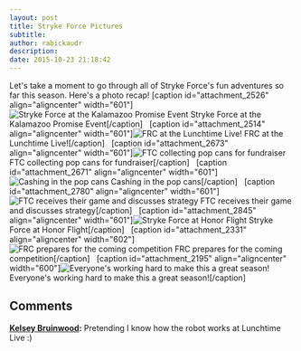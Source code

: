 ```yaml
---
layout: post
title: Stryke Force Pictures
subtitle:
author: rabickaudr
description:
date: 2015-10-23 21:18:42
---
```


Let's take a moment to go through all of Stryke Force's fun adventures so far this season. Here's a photo recap! [caption id="attachment_2526" align="aligncenter" width="601"]![Stryke Force at the Kalamazoo Promise Event](/wp-content/uploads/2015/08/01.jpg) Stryke Force at the Kalamazoo Promise Event[/caption]   [caption id="attachment_2514" align="aligncenter" width="601"]![FRC at the Lunchtime Live!](http://strykeforce.org/wp-content/uploads/2015/08/IMG_20150813_113937.jpg) FRC at the Lunchtime Live![/caption]   [caption id="attachment_2673" align="aligncenter" width="601"]![FTC collecting pop cans for fundraiser](http://strykeforce.org/wp-content/uploads/2015/08/IMG_20150824_194037427_HDR.jpg) FTC collecting pop cans for fundraiser[/caption]   [caption id="attachment_2671" align="aligncenter" width="601"]![Cashing in the pop cans](http://strykeforce.org/wp-content/uploads/2015/08/IMG_20150824_200040615_HDR.jpg) Cashing in the pop cans[/caption]   [caption id="attachment_2780" align="aligncenter" width="601"]![FTC receives their game and discusses strategy](http://strykeforce.org/wp-content/uploads/2015/09/DSC_00711.jpg) FTC receives their game and discusses strategy[/caption]   [caption id="attachment_2845" align="aligncenter" width="601"]![Stryke Force at Honor Flight](http://strykeforce.org/wp-content/uploads/2015/09/DSC_0005.jpg) Stryke Force at Honor Flight[/caption]   [caption id="attachment_2331" align="aligncenter" width="602"]![FRC prepares for the coming competition](http://strykeforce.org/wp-content/uploads/2015/07/17380463262_f06344d7fa_o.jpg) FRC prepares for the coming competition[/caption]   [caption id="attachment_2195" align="aligncenter" width="600"]![Everyone's working hard to make this a great season!](http://strykeforce.org/wp-content/uploads/2015/06/IMG_20150606_100854017.jpg) Everyone's working hard to make this a great season![/caption]

## Comments

**[Kelsey Bruinwood](#5309 "2015-10-27 18:02:28"):** Pretending I know how the robot works at Lunchtime Live :)

